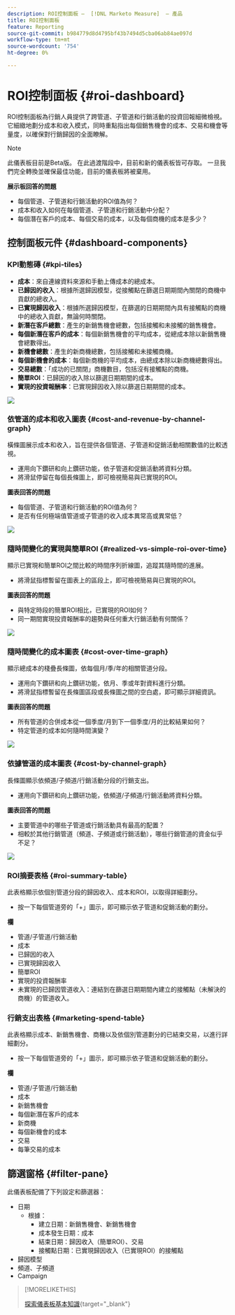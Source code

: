 ```yaml
---
description: ROI控制面板 —  [!DNL Marketo Measure]  — 產品
title: ROI控制面板
feature: Reporting
source-git-commit: b984779d8d4795bf43b7494d5cba06ab84ae097d
workflow-type: tm+mt
source-wordcount: '754'
ht-degree: 0%

---
```


# ROI控制面板 {#roi-dashboard}

ROI控制面板為行銷人員提供了跨管道、子管道和行銷活動的投資回報細微檢視。 它細緻地劃分成本和收入模式，同時重點指出每個銷售機會的成本、交易和機會等量度，以確保對行銷歸因的全面瞭解。

>[!NOTE]
>
>此儀表板目前是Beta版。 在此過渡階段中，目前和新的儀表板皆可存取。 一旦我們完全轉換並確保最佳功能，目前的儀表板將被棄用。

**展示板回答的問題**

* 每個管道、子管道和行銷活動的ROI值為何？
* 成本和收入如何在每個管道、子管道和行銷活動中分配？
* 每個潛在客戶的成本、每個交易的成本，以及每個商機的成本是多少？

## 控制面板元件 {#dashboard-components}

### KPI動態磚 {#kpi-tiles}

* **成本**：來自連線資料來源和手動上傳成本的總成本。
* **已歸因的收入**：根據所選歸因模型，從接觸點在篩選日期期間內關閉的商機中貢獻的總收入。
* **已實現歸因收入**：根據所選歸因模型，在篩選的日期期間內具有接觸點的商機中的總收入貢獻，無論何時關閉。
* **新潛在客戶總數**：產生的新銷售機會總數，包括接觸和未接觸的銷售機會。
* **每個新潛在客戶的成本**：每個新銷售機會的平均成本，從總成本除以新銷售機會總數得出。
* **新機會總數**：產生的新商機總數，包括接觸和未接觸商機。
* **每個新機會的成本**：每個新商機的平均成本，由總成本除以新商機總數得出。
* **交易總數**：「成功的已關閉」商機數目，包括沒有接觸點的商機。
* **簡單ROI**：已歸因的收入除以篩選日期期間的成本。
* **實現的投資報酬率**：已實現歸因收入除以篩選日期期間的成本。

![](assets/roi-dashboard-1.png)

### 依管道的成本和收入圖表 {#cost-and-revenue-by-channel-graph}

橫條圖展示成本和收入，旨在提供各個管道、子管道和促銷活動相關數值的比較透視。

* 運用向下鑽研和向上鑽研功能，依子管道和促銷活動將資料分類。
* 將滑鼠停留在每個長條圖上，即可檢視簡易與已實現的ROI。

**圖表回答的問題**

* 每個管道、子管道和行銷活動的ROI值為何？
* 是否有任何極端值管道或子管道的收入成本異常高或異常低？

![](assets/roi-dashboard-2.png)

### 隨時間變化的實現與簡單ROI {#realized-vs-simple-roi-over-time}

顯示已實現和簡單ROI之間比較的時間序列折線圖，追蹤其隨時間的進展。

* 將滑鼠指標暫留在圖表上的區段上，即可檢視簡易與已實現的ROI。

**圖表回答的問題**

* 與特定時段的簡單ROI相比，已實現的ROI如何？
* 同一期間實現投資報酬率的趨勢與任何重大行銷活動有何關係？

![](assets/roi-dashboard-3.png)

### 隨時間變化的成本圖表 {#cost-over-time-graph}

顯示總成本的棧疊長條圖，依每個月/季/年的相關管道分段。

* 運用向下鑽研和向上鑽研功能，依月、季或年對資料進行分類。
* 將滑鼠指標暫留在長條圖區段或長條圖之間的空白處，即可顯示詳細資訊。

**圖表回答的問題**

* 所有管道的合併成本從一個季度/月到下一個季度/月的比較結果如何？
* 特定管道的成本如何隨時間演變？

![](assets/roi-dashboard-4.png)

### 依據管道的成本圖表 {#cost-by-channel-graph}

長條圖顯示依頻道/子頻道/行銷活動分段的行銷支出。

* 運用向下鑽研和向上鑽研功能，依頻道/子頻道/行銷活動將資料分類。

**圖表回答的問題**

* 主要管道中的哪些子管道或行銷活動具有最高的配置？
* 相較於其他行銷管道（頻道、子頻道或行銷活動），哪些行銷管道的資金似乎不足？

![](assets/roi-dashboard-5.png)

### ROI摘要表格 {#roi-summary-table}

此表格顯示依個別管道分段的歸因收入、成本和ROI，以取得詳細劃分。

* 按一下每個管道旁的「+」圖示，即可顯示依子管道和促銷活動的劃分。

**欄**

* 管道/子管道/行銷活動
* 成本
* 已歸因的收入
* 已實現歸因收入
* 簡單ROI
* 實現的投資報酬率
* 未實現的已歸因管道收入：連結到在篩選日期期間內建立的接觸點（未解決的商機）的管道收入。

### 行銷支出表格 {#marketing-spend-table}

此表格顯示成本、新銷售機會、商機以及依個別管道劃分的已結束交易，以進行詳細劃分。

* 按一下每個管道旁的「+」圖示，即可顯示依子管道和促銷活動的劃分。

**欄**

* 管道/子管道/行銷活動
* 成本
* 新銷售機會
* 每個新潛在客戶的成本
* 新商機
* 每個新機會的成本
* 交易
* 每筆交易的成本

## 篩選窗格 {#filter-pane}

此儀表板配備了下列設定和篩選器：

* 日期
   * 根據：
      * 建立日期：新銷售機會、新銷售機會
      * 成本發生日期：成本
      * 結束日期：歸因收入（簡單ROI）、交易
      * 接觸點日期：已實現歸因收入（已實現ROI）的接觸點
* 歸因模型
* 頻道、子頻道
* Campaign

>[!MORELIKETHIS]
>
>[探索儀表板基本知識](/help/marketo-measure-discover-ui/dashboards/discover-dashboard-basics.md){target="_blank"}
